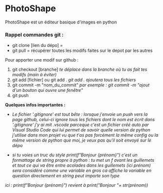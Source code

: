 # PhotoShape 
PhotoShape est un éditeur basique d'images en python

### Rappel commandes git :
- git clone [lien du dépo] =
- git pull = récupérer toutes les modifs faites sur le depot par les autres

Pour apporter une modif sur github :
1) git checkout [branche]                *te déplace dans la branche où tu as fait tes modifs (main à éviter)*
2) git add [fichier] ou git add .        *git add . ajoutera tous les fichiers*
3) git commit -m "nom_du_commit"         *par exemple : git commit -m "ajout d'un bouton qui ouvre une fenêtre"*
4) git push


**Quelques infos importantes :**
- *Le fichier '.gitignore' est tout bête : lorsque j'envoie un push vers la page github, celui-ci ignore tous les fichiers dont le nom est écrit dans '.gitignore'*
*j'y ai mit .vscode parceque c'est un fichier créé auto par Visual Studio Code qui lui permet de savoir quelle version de python j'utilise dans mon projet*
*vu que t'as pas forcément la même config ou la même version de python que moi, je veux pas qu'il soit envoyé sur le dépo*

- *si tu voies un truc du style print(f"Bonjour {prénom}") c'est un formattage de string propre à python :*
*tu met un f avant les guillemets et tout ce qui va être entre acolades dans les guillemets (ici prénom) sera considéré comme une variable*
*en gros ca affiche la variable en question directement en string peut importe son type*

*ici : print(f"Bonjour {prénom}") revient à print("Bonjour "+ str(prénom))*

